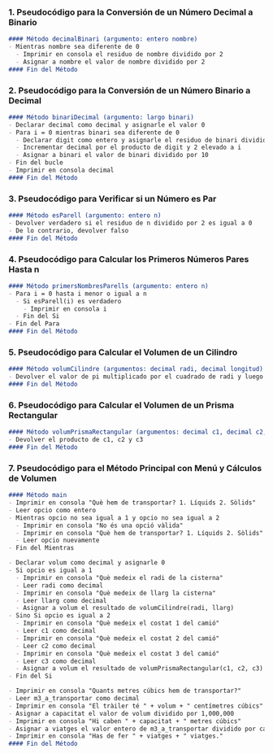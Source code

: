 ### 1. Pseudocódigo para la Conversión de un Número Decimal a Binario
```markdown
#### Método decimalBinari (argumento: entero nombre)
- Mientras nombre sea diferente de 0
  - Imprimir en consola el residuo de nombre dividido por 2
  - Asignar a nombre el valor de nombre dividido por 2
#### Fin del Método
```

### 2. Pseudocódigo para la Conversión de un Número Binario a Decimal
```markdown
#### Método binariDecimal (argumento: largo binari)
- Declarar decimal como decimal y asignarle el valor 0
- Para i = 0 mientras binari sea diferente de 0
  - Declarar digit como entero y asignarle el residuo de binari dividido por 10
  - Incrementar decimal por el producto de digit y 2 elevado a i
  - Asignar a binari el valor de binari dividido por 10
- Fin del bucle
- Imprimir en consola decimal
#### Fin del Método
```

### 3. Pseudocódigo para Verificar si un Número es Par
```markdown
#### Método esParell (argumento: entero n)
- Devolver verdadero si el residuo de n dividido por 2 es igual a 0
- De lo contrario, devolver falso
#### Fin del Método
```

### 4. Pseudocódigo para Calcular los Primeros Números Pares Hasta n
```markdown
#### Método primersNombresParells (argumento: entero n)
- Para i = 0 hasta i menor o igual a n
  - Si esParell(i) es verdadero
    - Imprimir en consola i
  - Fin del Si
- Fin del Para
#### Fin del Método
```

### 5. Pseudocódigo para Calcular el Volumen de un Cilindro
```markdown
#### Método volumCilindre (argumentos: decimal radi, decimal longitud)
- Devolver el valor de pi multiplicado por el cuadrado de radi y luego multiplicado por longitud
#### Fin del Método
```

### 6. Pseudocódigo para Calcular el Volumen de un Prisma Rectangular
```markdown
#### Método volumPrismaRectangular (argumentos: decimal c1, decimal c2, decimal c3)
- Devolver el producto de c1, c2 y c3
#### Fin del Método
```

### 7. Pseudocódigo para el Método Principal con Menú y Cálculos de Volumen
```markdown
#### Método main
- Imprimir en consola "Què hem de transportar? 1. Líquids 2. Sòlids"
- Leer opcio como entero
- Mientras opcio no sea igual a 1 y opcio no sea igual a 2
  - Imprimir en consola "No és una opció vàlida"
  - Imprimir en consola "Què hem de transportar? 1. Líquids 2. Sòlids"
  - Leer opcio nuevamente
- Fin del Mientras

- Declarar volum como decimal y asignarle 0
- Si opcio es igual a 1
  - Imprimir en consola "Què medeix el radi de la cisterna"
  - Leer radi como decimal
  - Imprimir en consola "Què medeix de llarg la cisterna"
  - Leer llarg como decimal
  - Asignar a volum el resultado de volumCilindre(radi, llarg)
- Sino Si opcio es igual a 2
  - Imprimir en consola "Què medeix el costat 1 del camió"
  - Leer c1 como decimal
  - Imprimir en consola "Què medeix el costat 2 del camió"
  - Leer c2 como decimal
  - Imprimir en consola "Què medeix el costat 3 del camió"
  - Leer c3 como decimal
  - Asignar a volum el resultado de volumPrismaRectangular(c1, c2, c3)
- Fin del Si

- Imprimir en consola "Quants metres cúbics hem de transportar?"
- Leer m3_a_transportar como decimal
- Imprimir en consola "El tràiler té " + volum + " centímetres cúbics"
- Asignar a capacitat el valor de volum dividido por 1,000,000
- Imprimir en consola "Hi caben " + capacitat + " metres cúbics"
- Asignar a viatges el valor entero de m3_a_transportar dividido por capacitat, incrementado en 1
- Imprimir en consola "Has de fer " + viatges + " viatges."
#### Fin del Método
```
